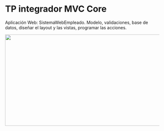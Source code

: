 # TP integrador MVC Core
Aplicación Web: SistemaWebEmpleado.
Modelo, validaciones, base de datos, diseñar el layout y las vistas, programar las acciones.
<div align="row" >
      <img src="https://user-images.githubusercontent.com/98399167/223589889-402bbbd3-ac3d-4203-bb61-7c52dfad730e.png" width="800" height="300"  />
</div>
